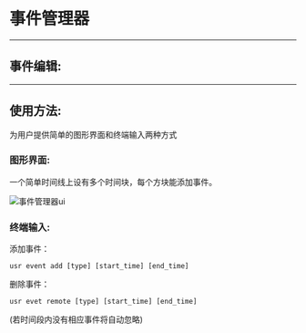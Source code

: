 # 事件管理器
----
## 事件编辑:


---

## 使用方法:
为用户提供简单的图形界面和终端输入两种方式

###  图形界面:
一个简单时间线上设有多个时间块，每个方块能添加事件。

![事件管理器ui](https://github.com/rao1219/qt-SON/blob/master/image/screenshot/event.png)

###  终端输入:

添加事件：

`
usr event add [type] [start_time] [end_time]
`

删除事件：

`
usr evet remote [type] [start_time] [end_time]
`

(若时间段内没有相应事件将自动忽略)

    



